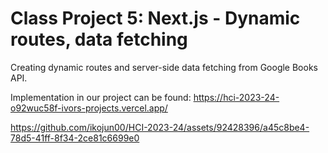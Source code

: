 # Class Project 5: Next.js - Dynamic routes, data fetching

Creating dynamic routes and server-side data fetching from Google Books API.

Implementation in our project can be found: https://hci-2023-24-o92wuc58f-ivors-projects.vercel.app/


https://github.com/ikojun00/HCI-2023-24/assets/92428396/a45c8be4-78d5-41ff-8f34-2ce81c6699e0

